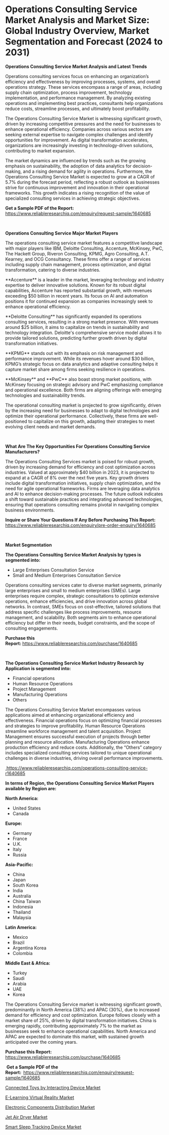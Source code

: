 <p><h1>Operations Consulting Service Market Analysis and Market Size: Global Industry Overview, Market Segmentation and Forecast (2024 to 2031)</h1></p><p><strong>Operations Consulting Service Market Analysis and Latest Trends</strong></p>
<p><p>Operations consulting services focus on enhancing an organization’s efficiency and effectiveness by improving processes, systems, and overall operations strategy. These services encompass a range of areas, including supply chain optimization, process improvement, technology implementation, and performance management. By analyzing existing operations and implementing best practices, consultants help organizations reduce costs, streamline processes, and ultimately boost profitability.</p><p>The Operations Consulting Service Market is witnessing significant growth, driven by increasing competitive pressures and the need for businesses to enhance operational efficiency. Companies across various sectors are seeking external expertise to navigate complex challenges and identify opportunities for improvement. As digital transformation accelerates, organizations are increasingly investing in technology-driven solutions, contributing to market expansion.</p><p>The market dynamics are influenced by trends such as the growing emphasis on sustainability, the adoption of data analytics for decision-making, and a rising demand for agility in operations. Furthermore, the Operations Consulting Service Market is expected to grow at a CAGR of 5.7% during the forecast period, reflecting a robust outlook as businesses strive for continuous improvement and innovation in their operational frameworks. This growth indicates a rising recognition of the value of specialized consulting services in achieving strategic objectives.</p></p>
<p><strong>Get a Sample PDF of the Report:&nbsp;</strong> <a href="https://www.reliableresearchiq.com/enquiry/request-sample/1640685?utm_campaign=1121&utm_medium=2&utm_source=Github&utm_content=ia&utm_term=25092024&utm_id=operations-consulting-service">https://www.reliableresearchiq.com/enquiry/request-sample/1640685</a></p>
<p>&nbsp;</p>
<p><strong>Operations Consulting Service Major Market Players</strong></p>
<p><p>The operations consulting service market features a competitive landscape with major players like IBM, Deloitte Consulting, Accenture, McKinsey, PwC, The Hackett Group, Riveron Consulting, KPMG, Agro Consulting, A.T. Kearney, and OCG Consultancy. These firms offer a range of services including supply chain management, process optimization, and digital transformation, catering to diverse industries.</p><p>**Accenture** is a leader in the market, leveraging technology and industry expertise to deliver innovative solutions. Known for its robust digital capabilities, Accenture has reported substantial growth, with revenues exceeding $50 billion in recent years. Its focus on AI and automation positions it for continued expansion as companies increasingly seek to enhance operational efficiency.</p><p>**Deloitte Consulting** has significantly expanded its operations consulting services, resulting in a strong market presence. With revenues around $25 billion, it aims to capitalize on trends in sustainability and technology integration. Deloitte's comprehensive service model allows it to provide tailored solutions, predicting further growth driven by digital transformation initiatives.</p><p>**KPMG** stands out with its emphasis on risk management and performance improvement. While its revenues hover around $30 billion, KPMG’s strategic focus on data analytics and adaptive consulting helps it capture market share among firms seeking resilience in operations. </p><p>**McKinsey** and **PwC** also boast strong market positions, with McKinsey focusing on strategic advisory and PwC emphasizing compliance and operational excellence. Both firms are aligning offerings with emerging technologies and sustainability trends.</p><p>The operational consulting market is projected to grow significantly, driven by the increasing need for businesses to adapt to digital technologies and optimize their operational performance. Collectively, these firms are well-positioned to capitalize on this growth, adapting their strategies to meet evolving client needs and market demands.</p></p>
<p>&nbsp;</p>
<p><strong>What Are The Key Opportunities For Operations Consulting Service Manufacturers?</strong></p>
<p><p>The Operations Consulting Services market is poised for robust growth, driven by increasing demand for efficiency and cost optimization across industries. Valued at approximately $40 billion in 2023, it is projected to expand at a CAGR of 8% over the next five years. Key growth drivers include digital transformation initiatives, supply chain optimization, and the need for agile operational frameworks. Firms are leveraging data analytics and AI to enhance decision-making processes. The future outlook indicates a shift toward sustainable practices and integrating advanced technologies, ensuring that operations consulting remains pivotal in navigating complex business environments.</p></p>
<p><strong>Inquire or Share Your Questions If Any Before Purchasing This Report:</strong> <a href="https://www.reliableresearchiq.com/enquiry/pre-order-enquiry/1640685?utm_campaign=1121&utm_medium=2&utm_source=Github&utm_content=ia&utm_term=25092024&utm_id=operations-consulting-service">https://www.reliableresearchiq.com/enquiry/pre-order-enquiry/1640685</a></p>
<p>&nbsp;</p>
<p><strong>Market Segmentation</strong></p>
<p><strong>The Operations Consulting Service Market Analysis by types is segmented into:</strong></p>
<p><ul><li>Large Enterprises Consultation Service</li><li>Small and Medium Enterprises Consultation Service</li></ul></p>
<p><p>Operations consulting services cater to diverse market segments, primarily large enterprises and small to medium enterprises (SMEs). Large enterprises require complex, strategic consultations to optimize extensive operations, enhance efficiencies, and drive innovation across global networks. In contrast, SMEs focus on cost-effective, tailored solutions that address specific challenges like process improvements, resource management, and scalability. Both segments aim to enhance operational efficiency but differ in their needs, budget constraints, and the scope of consulting engagements.</p></p>
<p><strong>Purchase this Report:&nbsp;</strong><a href="https://www.reliableresearchiq.com/purchase/1640685?utm_campaign=1121&utm_medium=2&utm_source=Github&utm_content=ia&utm_term=25092024&utm_id=operations-consulting-service">https://www.reliableresearchiq.com/purchase/1640685</a></p>
<p>&nbsp;</p>
<p><strong>The Operations Consulting Service Market Industry Research by Application is segmented into:</strong></p>
<p><ul><li>Financial operations</li><li>Human Resource Operations</li><li>Project Management</li><li>Manufacturing Operations</li><li>Others</li></ul></p>
<p><p>The Operations Consulting Service Market encompasses various applications aimed at enhancing organizational efficiency and effectiveness. Financial operations focus on optimizing financial processes and strategies to improve profitability. Human Resource Operations streamline workforce management and talent acquisition. Project Management ensures successful execution of projects through better planning and resource allocation. Manufacturing Operations enhance production efficiency and reduce costs. Additionally, the “Others” category includes specialized consulting services tailored to unique operational challenges in diverse industries, driving overall performance improvements.</p></p>
<p><a href="https://www.reliableresearchiq.com/operations-consulting-service-r1640685?utm_campaign=1121&utm_medium=2&utm_source=Github&utm_content=ia&utm_term=25092024&utm_id=operations-consulting-service">&nbsp;https://www.reliableresearchiq.com/operations-consulting-service-r1640685</a></p>
<p><strong>In terms of Region, the Operations Consulting Service Market Players available by Region are:</strong></p>
<p>
    <p> <strong> North America: </strong>
        <ul>
            <li>United States</li>
            <li>Canada</li>
        </ul>
        </p> 
    <p> <strong> Europe: </strong>
        <ul>
            <li>Germany</li>
            <li>France</li>
            <li>U.K.</li>
            <li>Italy</li>
            <li>Russia</li>
        </ul>
        </p> 
    <p> <strong> Asia-Pacific: </strong>
        <ul>
            <li>China</li>
            <li>Japan</li>
            <li>South Korea</li>
            <li>India</li>
            <li>Australia</li>
            <li>China Taiwan</li>
            <li>Indonesia</li>
            <li>Thailand</li>
            <li>Malaysia</li>
        </ul>
        </p> 
    <p> <strong> Latin America: </strong>
        <ul>
            <li>Mexico</li>
            <li>Brazil</li>
            <li>Argentina Korea</li>
            <li>Colombia</li>
        </ul>
        </p> 
    <p> <strong> Middle East & Africa: </strong>
        <ul>
            <li>Turkey</li>
            <li>Saudi</li>
            <li>Arabia</li>
            <li>UAE</li>
            <li>Korea</li>
        </ul>
    </p>
    </p>
<p><p>The Operations Consulting Service market is witnessing significant growth, predominantly in North America (38%) and APAC (30%), due to increased demand for efficiency and cost optimization. Europe follows closely with a market share of 25%, driven by digital transformation initiatives. China is emerging rapidly, contributing approximately 7% to the market as businesses seek to enhance operational capabilities. North America and APAC are expected to dominate this market, with sustained growth anticipated over the coming years.</p></p>
<p><strong>Purchase this Report: </strong><a href="https://www.reliableresearchiq.com/purchase/1640685?utm_campaign=1121&utm_medium=2&utm_source=Github&utm_content=ia&utm_term=25092024&utm_id=operations-consulting-service">https://www.reliableresearchiq.com/purchase/1640685</a></p>
<p>&nbsp;<strong>Get a Sample PDF of the Report:&nbsp;&nbsp;</strong><a href="https://www.reliableresearchiq.com/enquiry/request-sample/1640685?utm_campaign=1121&utm_medium=2&utm_source=Github&utm_content=ia&utm_term=25092024&utm_id=operations-consulting-service">https://www.reliableresearchiq.com/enquiry/request-sample/1640685</a></p>
<p><strong></strong></p>
<p><p><a href="https://github.com/kaufmannDavid16/Market-Research-Report-List-1/blob/main/connected-toys-by-interacting-device-market.md?utm_campaign=1121&utm_medium=2&utm_source=Github&utm_content=ia&utm_term=25092024&utm_id=operations-consulting-service">Connected Toys by Interacting Device Market</a></p><p><a href="https://github.com/Alanbrewer218/Market-Research-Report-List-1/blob/main/e-learning-virtual-reality-market.md?utm_campaign=1121&utm_medium=2&utm_source=Github&utm_content=ia&utm_term=25092024&utm_id=operations-consulting-service">E-Learning Virtual Reality Market</a></p><p><a href="https://www.linkedin.com/pulse/future-insights-electronic-components-distribution-market-trends-fuanf?utm_campaign=1121&utm_medium=2&utm_source=Github&utm_content=ia&utm_term=25092024&utm_id=operations-consulting-service">Electronic Components Distribution Market</a></p><p><a href="https://www.linkedin.com/pulse/role-jet-air-dryer-market-applications-hotels-restaurantsshopping-uqb9e?trackingId=bKD1f%2FwtRB%2BbFPpz4bqzWA%3D%3D&utm_campaign=1121&utm_medium=2&utm_source=Github&utm_content=ia&utm_term=25092024&utm_id=operations-consulting-service">Jet Air Dryer Market</a></p><p><a href="https://issuu.com/reportprime-2/docs/smart-sleep-tracking-device-market-_bf2876665befb4?utm_campaign=1121&utm_medium=2&utm_source=Github&utm_content=ia&utm_term=25092024&utm_id=operations-consulting-service">Smart Sleep Tracking Device Market</a></p></p>